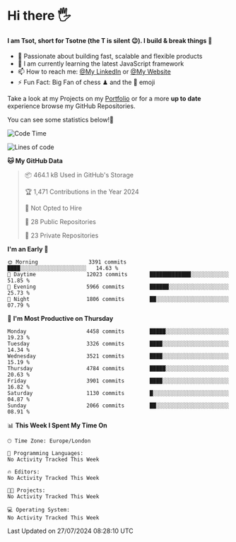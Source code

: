 # Hi there :raised_hand_with_fingers_splayed:
#### I am Tsot, short for Tsotne (the T is silent :wink:). I build & break things :space_invader:
- :telescope: Passionate about building fast, scalable and flexible products
- :seedling: I am currently learning the latest JavaScript framework 
- :mailbox: How to reach me: [@My LinkedIn](https://www.linkedin.com/in/tsotne-gvadzabia/) or [@My Website](https://tsotne.co.uk/contact)
- :zap: Fun Fact: Big Fan of chess ♟ and the 👾 emoji

Take a look at my Projects on my [Portfolio](https://tsotne.co.uk/) or for a more **up to date** experience browse my GitHub Repositories.

You can see some statistics below!:space_invader:
<!--START_SECTION:waka-->
![Code Time](http://img.shields.io/badge/Code%20Time-761%20hrs%202%20mins-blue)

![Lines of code](https://img.shields.io/badge/From%20Hello%20World%20I%27ve%20Written-8.1%20million%20lines%20of%20code-blue)

**🐱 My GitHub Data** 

> 📦 464.1 kB Used in GitHub's Storage 
 > 
> 🏆 1,471 Contributions in the Year 2024
 > 
> 🚫 Not Opted to Hire
 > 
> 📜 28 Public Repositories 
 > 
> 🔑 23 Private Repositories 
 > 
**I'm an Early 🐤** 

```text
🌞 Morning                3391 commits        ████░░░░░░░░░░░░░░░░░░░░░   14.63 % 
🌆 Daytime                12023 commits       █████████████░░░░░░░░░░░░   51.85 % 
🌃 Evening                5966 commits        ██████░░░░░░░░░░░░░░░░░░░   25.73 % 
🌙 Night                  1806 commits        ██░░░░░░░░░░░░░░░░░░░░░░░   07.79 % 
```
📅 **I'm Most Productive on Thursday** 

```text
Monday                   4458 commits        █████░░░░░░░░░░░░░░░░░░░░   19.23 % 
Tuesday                  3326 commits        ████░░░░░░░░░░░░░░░░░░░░░   14.34 % 
Wednesday                3521 commits        ████░░░░░░░░░░░░░░░░░░░░░   15.19 % 
Thursday                 4784 commits        █████░░░░░░░░░░░░░░░░░░░░   20.63 % 
Friday                   3901 commits        ████░░░░░░░░░░░░░░░░░░░░░   16.82 % 
Saturday                 1130 commits        █░░░░░░░░░░░░░░░░░░░░░░░░   04.87 % 
Sunday                   2066 commits        ██░░░░░░░░░░░░░░░░░░░░░░░   08.91 % 
```


📊 **This Week I Spent My Time On** 

```text
🕑︎ Time Zone: Europe/London

💬 Programming Languages: 
No Activity Tracked This Week

🔥 Editors: 
No Activity Tracked This Week

🐱‍💻 Projects: 
No Activity Tracked This Week

💻 Operating System: 
No Activity Tracked This Week
```


 Last Updated on 27/07/2024 08:28:10 UTC
<!--END_SECTION:waka-->
